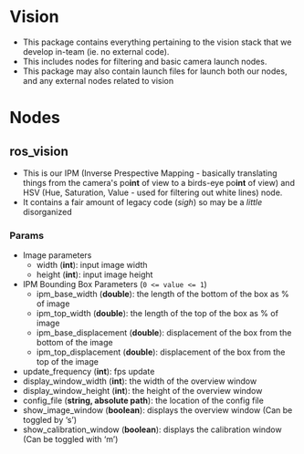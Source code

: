 # Vision
- This package contains everything pertaining to the vision stack that we develop in-team (ie. no external code). 
- This includes nodes for filtering and basic camera launch nodes.
- This package may also contain launch files for launch both our nodes, and any external nodes related to vision

# Nodes
## ros_vision
- This is our IPM (Inverse Prespective Mapping - basically translating things from the camera's po**int** of view to a birds-eye po**int** of view) and HSV (Hue, Saturation, Value - used for filtering out white lines) node.
- It contains a fair amount of legacy code (*sigh*) so may be a *little* disorganized

### Params
- Image parameters
  - width (**int**): input image width
  - height (**int**): input image height
- IPM Bounding Box Parameters (`0 <= value <= 1`)
  - ipm_base_width (**double**): the length of the bottom of the box as % of image
  - ipm_top_width (**double**): the length of the top of the box as % of image 
  - ipm_base_displacement (**double**): displacement of the box from the bottom of the image 
  - ipm_top_displacement (**double**): displacement of the box from the top of the image
- update_frequency (**int**): fps update
- display_window_width (**int**): the width of the overview window
- display_window_height (**int**): the height of the overview window
- config_file (**string, absolute path**): the location of the config file
- show_image_window (**boolean**): displays the overview window (Can be toggled by ‘s’)
- show_calibration_window (**boolean**): displays the calibration window (Can be toggled with ‘m’)

